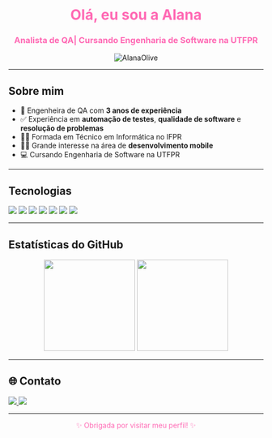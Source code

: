 <h1 align="center" style="color:#ff69b4;">Olá, eu sou a Alana</h1>
<h3 align="center" style="color:#ff69b4;">Analista de QA| Cursando Engenharia de Software na UTFPR </h3>

<p align="center">
  <img src="https://komarev.com/ghpvc/?username=AlanaOlive&label=Visualiza%C3%A7%C3%B5es+do+perfil&color=ff69b4&style=flat" alt="AlanaOlive" />
</p>

---

## Sobre mim

- 💼 Engenheira de QA com **3 anos de experiência**
- ✅ Experiência em **automação de testes**, **qualidade de software** e **resolução de problemas**
- 👩‍🎓 Formada em Técnico em Informática no IFPR
- 👩‍💻 Grande interesse na área de **desenvolvimento mobile**
- 💻 Cursando Engenharia de Software na UTFPR

---

## Tecnologias

<p align="left">
  <img src="https://img.shields.io/badge/Java-ED8B00?style=for-the-badge&logo=java&logoColor=white"/>
  <img src="https://img.shields.io/badge/JavaScript-F7DF1E?style=for-the-badge&logo=javascript&logoColor=black"/>
  <img src="https://img.shields.io/badge/Dart-0175C2?style=for-the-badge&logo=dart&logoColor=white"/>
  <img src="https://img.shields.io/badge/Flutter-02569B?style=for-the-badge&logo=flutter&logoColor=white"/>
  <img src="https://img.shields.io/badge/Python-3776AB?style=for-the-badge&logo=python&logoColor=white"/>
  <img src="https://img.shields.io/badge/C%23-239120?style=for-the-badge&logo=csharp&logoColor=white"/>
  <img src="https://img.shields.io/badge/Git-F05032?style=for-the-badge&logo=git&logoColor=white"/>
</p>

---

## Estatísticas do GitHub

<div align="center">
  <img src="https://github-readme-stats.vercel.app/api?username=AlanaOlive&show_icons=true&theme=tokyonight&hide_title=true&icon_color=ff69b4&title_color=ff69b4" height="180em"/>
  <img src="https://github-readme-stats.vercel.app/api/top-langs/?username=AlanaOlive&layout=compact&theme=tokyonight&title_color=ff69b4" height="180em"/>
</div>

---

## 🌐 Contato

<p align="left">
  <a href="https://www.linkedin.com/in/alana-oliveira-a1599a222" target="_blank">
    <img src="https://img.shields.io/badge/-LinkedIn-ff69b4?style=for-the-badge&logo=linkedin&logoColor=white" />
  </a>
  <a href="mailto:alanaolive1506@gmail.com">
    <img src="https://img.shields.io/badge/-Email-ff69b4?style=for-the-badge&logo=gmail&logoColor=white"/>
  </a>
</p>

---

<p align="center" style="color:#ff69b4;">✨ Obrigada por visitar meu perfil! ✨</p>
